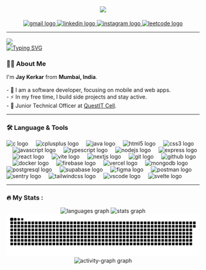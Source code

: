 <div align="center">
  <img height="200" src="https://res.cloudinary.com/bytewise0405/image/upload/v1704711959/Jay%20Kerkar/client-side/App/open_graph_dsgvmx.png" />
</div>

<br clear="both">

<div align="center">
  <a href="mailto:jaykerkar0405@gmail.com" target="_blank">
      <img src="https://img.shields.io/static/v1?message=Gmail&logo=gmail&label=&color=c71610&logoColor=white&labelColor=&style=for-the-badge" height="25" alt="gmail logo" />
  </a>
  <a href="https://www.linkedin.com/in/jaykerkar0405" target="_blank">
      <img src="https://img.shields.io/static/v1?message=LinkedIn&logo=linkedin&label=&color=0077B5&logoColor=white&labelColor=&style=for-the-badge" height="25" alt="linkedin logo" />
  </a>
  <a href="https://www.instagram.com/jaykerkar0405" target="_blank">
      <img src="https://img.shields.io/static/v1?message=Instagram&logo=instagram&label=&color=C13584&logoColor=white&labelColor=&style=for-the-badge" height="25" alt="instagram logo" />
  </a>
  <a href="https://leetcode.com/jaykerkar0405" target="_blank">
      <img src="https://img.shields.io/static/v1?message=LeetCode&logo=leetcode&label=&color=FFA116&logoColor=black&style=for-the-badge" height="25" alt="leetcode logo" />
  </a>
</div>

---

<img align="center" src="https://visitor-badge.laobi.icu/badge?page_id=jaykerkar0405.jaykerkar0405&left_color=purple&left_text=Visitors" />

<br clear="both">

<a href="https://git.io/typing-svg">
  <img src="https://readme-typing-svg.herokuapp.com/?font=Righteous&size=25&pause=1000&color=16a34a&width=550&lines=Hey+%F0%9F%91%8B+I%27m+Jay+Kerkar;Building+Apps+for+Android+%26+iOS+%F0%9F%93%B1;Web+Developer+with+Various+Tech+Stacks+%F0%9F%92%BB" alt="Typing SVG" />
</a>

<h3 align="left">👩‍💻 About Me</h3>

<p align="left">
  I'm <b>Jay Kerkar</b> from <b>Mumbai, India</b>.<br><br>
  - 🔭 I am a software developer, focusing on mobile and web apps.<br>
  - ⚡ In my free time, I build side projects and stay active.<br>
  - 💼 Junior Technical Officer at <a href="https://github.com/QuestIT-Cell" target="_blank">QuestIT Cell</a>.
</p>

---

<h3 align="left">🛠 Language & Tools</h3>

<div align="left">
  <img src="https://skillicons.dev/icons?i=c" height="40" alt="c logo" />
  <img width="12" />
  <img src="https://skillicons.dev/icons?i=cpp" height="40" alt="cplusplus logo" />
  <img width="12" />
  <img src="https://skillicons.dev/icons?i=java" height="40" alt="java logo" />
  <img width="12" />
  <img src="https://skillicons.dev/icons?i=html" height="40" alt="html5 logo" />
  <img width="12" />
  <img src="https://skillicons.dev/icons?i=css" height="40" alt="css3 logo" />
  <img width="12" />
  <img src="https://skillicons.dev/icons?i=js" height="40" alt="javascript logo" />
  <img width="12" />
  <img src="https://skillicons.dev/icons?i=ts" height="40" alt="typescript logo" />
  <img width="12" />
  <img src="https://cdn.jsdelivr.net/gh/devicons/devicon/icons/nodejs/nodejs-original.svg" height="40" alt="nodejs logo" />
  <img width="12" />
  <img src="https://skillicons.dev/icons?i=express" height="40" alt="express logo" />
  <img width="12" />
  <img src="https://cdn.jsdelivr.net/gh/devicons/devicon/icons/react/react-original.svg" height="40" alt="react logo" />
  <img width="12" />
  <img src="https://skillicons.dev/icons?i=vite" height="40" alt="vite logo" />
  <img width="12" />
  <img src="https://cdn.jsdelivr.net/gh/devicons/devicon/icons/nextjs/nextjs-original.svg" height="40" alt="nextjs logo" />
  <img width="12" />
  <img src="https://skillicons.dev/icons?i=git" height="40" alt="git logo" />
  <img width="12" />
  <img src="https://skillicons.dev/icons?i=github" height="40" alt="github logo" />
  <img width="12" />
  <img src="https://skillicons.dev/icons?i=docker" height="40" alt="docker logo" />
  <img width="12" />
  <img src="https://skillicons.dev/icons?i=firebase" height="40" alt="firebase logo" />
  <img width="12" />
  <img src="https://skillicons.dev/icons?i=vercel" height="40" alt="vercel logo" />
  <img width="12" />
  <img src="https://skillicons.dev/icons?i=mongodb" height="40" alt="mongodb logo" />
  <img width="12" />
  <img src="https://skillicons.dev/icons?i=postgres" height="40" alt="postgresql logo" />
  <img width="12" />
  <img src="https://skillicons.dev/icons?i=supabase" height="40" alt="supabase logo" />
  <img width="12" />
  <img src="https://skillicons.dev/icons?i=figma" height="40" alt="figma logo" />
  <img width="12" />
  <img src="https://skillicons.dev/icons?i=postman" height="40" alt="postman logo" />
  <img width="12" />
  <img src="https://skillicons.dev/icons?i=sentry" height="40" alt="sentry logo" />
  <img width="12" />
  <img src="https://skillicons.dev/icons?i=tailwind" height="40" alt="tailwindcss logo" />
  <img width="12" />
  <img src="https://skillicons.dev/icons?i=vscode" height="40" alt="vscode logo" />
  <img width="12" />
  <img src="https://skillicons.dev/icons?i=svelte" height="40" alt="svelte logo" />
</div>

---

<h3 align="left">🔥 My Stats :</h3>

<div align="center">
  <img src="https://github-readme-stats.vercel.app/api/top-langs?username=jaykerkar0405&locale=en&hide_title=false&layout=compact&card_width=320&langs_count=5&theme=cobalt&hide_border=true&order=2" height="150" alt="languages graph" />
  <img src="https://github-readme-stats.vercel.app/api?username=jaykerkar0405&hide_title=false&hide_rank=false&show_icons=true&include_all_commits=true&count_private=true&disable_animations=false&theme=cobalt&locale=en&hide_border=true&order=1" height="150" alt="stats graph" />
</div>

<img src="https://raw.githubusercontent.com/jaykerkar0405/jaykerkar0405/output/snake.svg" alt="Snake animation" />

<div align="center">
  <img src="https://github-readme-activity-graph.vercel.app/graph?username=jaykerkar0405&radius=16&theme=arctic&area=true&order=5&hide_border=true&line=7e22ce&point=7e22ce" height="300" alt="activity-graph graph" />
</div>
